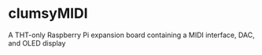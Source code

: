# clumsyMIDI
A THT-only Raspberry Pi expansion board containing a MIDI interface, DAC, and OLED display
